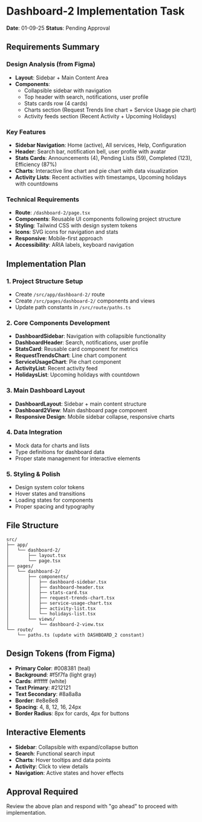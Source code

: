 # Dashboard-2 Implementation Task

**Date**: 01-09-25
**Status**: Pending Approval

## Requirements Summary

### Design Analysis (from Figma)

- **Layout**: Sidebar + Main Content Area
- **Components**:
  - Collapsible sidebar with navigation
  - Top header with search, notifications, user profile
  - Stats cards row (4 cards)
  - Charts section (Request Trends line chart + Service Usage pie chart)
  - Activity feeds section (Recent Activity + Upcoming Holidays)

### Key Features

- **Sidebar Navigation**: Home (active), All services, Help, Configuration
- **Header**: Search bar, notification bell, user profile with avatar
- **Stats Cards**: Announcements (4), Pending Lists (59), Completed (123), Efficiency (87%)
- **Charts**: Interactive line chart and pie chart with data visualization
- **Activity Lists**: Recent activities with timestamps, Upcoming holidays with countdowns

### Technical Requirements

- **Route**: `/dashboard-2/page.tsx`
- **Components**: Reusable UI components following project structure
- **Styling**: Tailwind CSS with design system tokens
- **Icons**: SVG icons for navigation and stats
- **Responsive**: Mobile-first approach
- **Accessibility**: ARIA labels, keyboard navigation

## Implementation Plan

### 1. Project Structure Setup

- Create `/src/app/dashboard-2/` route
- Create `/src/pages/dashboard-2/` components and views
- Update path constants in `/src/route/paths.ts`

### 2. Core Components Development

- **DashboardSidebar**: Navigation with collapsible functionality
- **DashboardHeader**: Search, notifications, user profile
- **StatsCard**: Reusable card component for metrics
- **RequestTrendsChart**: Line chart component
- **ServiceUsageChart**: Pie chart component
- **ActivityList**: Recent activity feed
- **HolidaysList**: Upcoming holidays with countdown

### 3. Main Dashboard Layout

- **DashboardLayout**: Sidebar + main content structure
- **Dashboard2View**: Main dashboard page component
- **Responsive Design**: Mobile sidebar collapse, responsive charts

### 4. Data Integration

- Mock data for charts and lists
- Type definitions for dashboard data
- Proper state management for interactive elements

### 5. Styling & Polish

- Design system color tokens
- Hover states and transitions
- Loading states for components
- Proper spacing and typography

## File Structure

```
src/
├── app/
│   └── dashboard-2/
│       ├── layout.tsx
│       └── page.tsx
├── pages/
│   └── dashboard-2/
│       ├── components/
│       │   ├── dashboard-sidebar.tsx
│       │   ├── dashboard-header.tsx
│       │   ├── stats-card.tsx
│       │   ├── request-trends-chart.tsx
│       │   ├── service-usage-chart.tsx
│       │   ├── activity-list.tsx
│       │   └── holidays-list.tsx
│       └── views/
│           └── dashboard-2-view.tsx
└── route/
    └── paths.ts (update with DASHBOARD_2 constant)
```

## Design Tokens (from Figma)

- **Primary Color**: #008381 (teal)
- **Background**: #f5f7fa (light gray)
- **Cards**: #ffffff (white)
- **Text Primary**: #212121
- **Text Secondary**: #8a8a8a
- **Border**: #e8e8e8
- **Spacing**: 4, 8, 12, 16, 24px
- **Border Radius**: 8px for cards, 4px for buttons

## Interactive Elements

- **Sidebar**: Collapsible with expand/collapse button
- **Search**: Functional search input
- **Charts**: Hover tooltips and data points
- **Activity**: Click to view details
- **Navigation**: Active states and hover effects

## Approval Required

Review the above plan and respond with "go ahead" to proceed with implementation.
